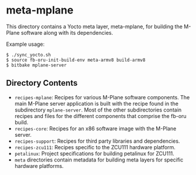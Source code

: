 # meta-mplane
This directory contains a Yocto meta layer, meta-mplane, for building the
M-Plane software along with its dependencies.

Example usage:
```
$ ./sync_yocto.sh
$ source fb-oru-init-build-env meta-armv8 build-armv8
$ bitbake mplane-server
```

## Directory Contents
- `recipes-mplane`: Recipes for various M-Plane software components. The
  main M-Plane server application is built with the recipe found in the
  subdirectory `mplane-server`. Most of the other subdirectories contain recipes
  and files for the different components that comprise the fb-oru build.
- `recipes-core`: Recipes for an x86 software image with the M-Plane server.
- `recipes-support`: Recipes for third party libraries and dependencies.
- `recipes-zcu111`: Recipes specific to the ZCU111 hardware platform.
- `petalinux`: Project specifications for building petalinux for ZCU111.
- `meta` directories contain metadata for building meta layers for specific
  hardware platforms.
